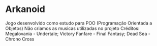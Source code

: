 # Arkanoid
Jogo desenvolvido como estudo para POO (Programação Orientada a Objetos)
Não criamos as musicas utilizadas no projeto
Créditos:
Megalovania - Undertale;
Victory Fanfare - Final Fantasy;
Dead Sea - Chrono Cross
